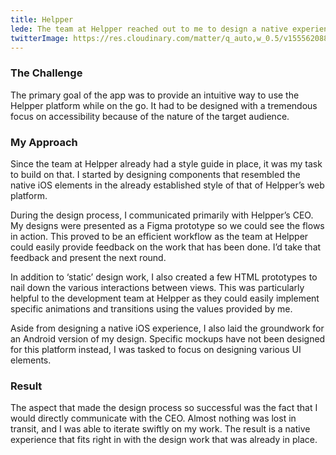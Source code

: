 ```yaml
---
title: Helpper
lede: The team at Helpper reached out to me to design a native experience that fits right into their existing style guide.
twitterImage: https://res.cloudinary.com/matter/q_auto,w_0.5/v1555620883/work/helpper/collage-hero.png
---
```

### The Challenge
The primary goal of the app was to provide an intuitive way to use the Helpper platform while on the go. It had to be designed with a tremendous focus on accessibility because of the nature of the target audience.

### My Approach
Since the team at Helpper already had a style guide in place, it was my task to build on that. I started by designing components that resembled the native iOS elements in the already established style of that of Helpper’s web platform.

During the design process, I communicated primarily with Helpper’s CEO. My designs were presented as a Figma prototype so we could see the flows in action. This proved to be an efficient workflow as the team at Helpper could easily provide feedback on the work that has been done. I’d take that feedback and present the next round.

In addition to ‘static’ design work, I also created a few HTML prototypes to nail down the various interactions between views. This was particularly helpful to the development team at Helpper as they could easily implement specific animations and transitions using the values provided by me.

Aside from designing a native iOS experience, I also laid the groundwork for an Android version of my design. Specific mockups have not been designed for this platform instead, I was tasked to focus on designing various UI elements.

### Result
The aspect that made the design process so successful was the fact that I would directly communicate with the CEO. Almost nothing was lost in transit, and I was able to iterate swiftly on my work. The result is a native experience that fits right in with the design work that was already in place.